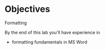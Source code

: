 # Objectives

Formatting

By the end of this lab you'll have experience in 

- formatting fundamentals in MS Word